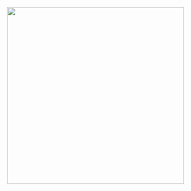 <p align="center">
  <img width="400" src="https://github.com/kevin-tracy/DCOL.jl/blob/master/extras/images/DCOL_logo.png">
</p>
